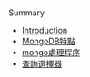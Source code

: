 #
Summary

* [Introduction](README.md)
* [MongoDB特點](mongodbte-dian.md)
* [mongo處理程序](mongochu-li-cheng-xu.md)
* [查詢選擇器](cha-xun-xuan-ze-qi.md)

